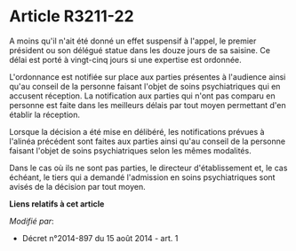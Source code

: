 # Article R3211-22

A moins qu'il n'ait été donné un effet suspensif à l'appel, le premier président ou son délégué statue dans les douze jours
de sa saisine. Ce délai est porté à vingt-cinq jours si une expertise est ordonnée. 

L'ordonnance est notifiée sur place aux parties présentes à l'audience ainsi qu'au conseil de la personne faisant l'objet de
soins psychiatriques qui en accusent réception. La notification aux parties qui n'ont pas comparu en personne est faite dans
les meilleurs délais par tout moyen permettant d'en établir la réception. 

Lorsque la décision a été mise en délibéré, les notifications prévues à l'alinéa précédent sont faites aux parties ainsi
qu'au conseil de la personne faisant l'objet de soins psychiatriques selon les mêmes modalités. 

Dans le cas où ils ne sont pas parties, le directeur d'établissement et, le cas échéant, le tiers qui a demandé l'admission
en soins psychiatriques sont avisés de la décision par tout moyen.

**Liens relatifs à cet article**

_Modifié par_:

  - Décret n°2014-897 du 15 août 2014 - art. 1
